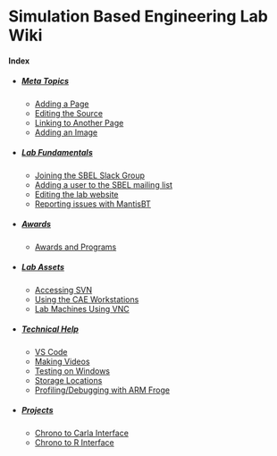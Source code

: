# Simulation Based Engineering Lab Wiki

#### Index
- ##### [Meta Topics](/lab-wiki/meta/index.html)
	- [Adding a Page](/lab-wiki/meta/adding-a-page.html)
	- [Editing the Source](/lab-wiki/meta/editing-the-source.html)
	- [Linking to Another Page](/lab-wiki/meta/linking-to-another-page.html)
	- [Adding an Image](/lab-wiki/meta/adding-an-image.html)

- ##### [Lab Fundamentals](/lab-wiki/fundamentals/index.html)
	- [Joining the SBEL Slack Group](/lab-wiki/fundamentals/joining-the-sbel-slack-group.html)
	- [Adding a user to the SBEL mailing list](/lab-wiki/fundamentals/adding-a-user-to-the-sbel-mailing-list.html)
    - [Editing the lab website](/lab-wiki/fundamentals/lab-website)
    - [Reporting issues with MantisBT](/lab-wiki/fundamentals/reporting-issues-and-tasks)

- ##### [Awards](/lab-wiki/awards/index.html)
    - [Awards and Programs](/lab-wiki/awards/awards-and-programs.html)

- ##### [Lab Assets](/lab-wiki/lab-assets/index.html)
    - [Accessing SVN](/lab-wiki/lab-assets/accessing-svn.html)
	- [Using the CAE Workstations](/lab-wiki/lab-assets/using-the-cae-workstations.html)
	- [Lab Machines Using VNC](/lab-wiki/lab-assets/lab-machines-using-vnc.html)

- ##### [Technical Help](/lab-wiki/technical/index.html)
	- [VS Code](/lab-wiki/technical/vscode.html)
	- [Making Videos](/lab-wiki/technical/making-videos.html)
    - [Testing on Windows](/lab-wiki/technical/testing-on-windows)
    - [Storage Locations](/lab-wiki/technical/repositories-and-storage-locations)
    - [Profiling/Debugging with ARM Froge](/lab-wiki/technical/arm-forge-setup)

- ##### [Projects](/lab-wiki/projects/index.html)
    - [Chrono to Carla Interface](/lab-wiki/projects/Chrono-Carla-Interface)
    - [Chrono to R Interface](/lab-wiki/projects/Chrono-R-Interface)